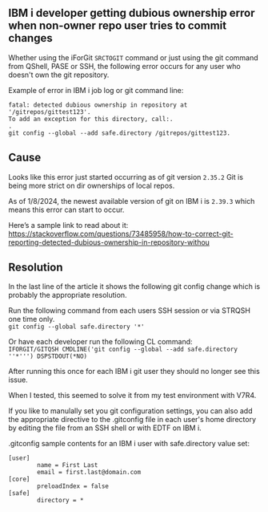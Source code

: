 ## IBM i developer getting dubious ownership error when non-owner repo user tries to commit changes
Whether using the iForGit ```SRCTOGIT``` command or just using the git command from QShell, PASE or SSH, the following error occurs for any user who doesn't own the git repository.   

Example of error in IBM i job log or git command line:
```
fatal: detected dubious ownership in repository at '/gitrepos/gittest123'.
To add an exception for this directory, call:.                            
.                                                                         
git config --global --add safe.directory /gitrepos/gittest123.
```

## Cause
Looks like this error just started occurring as of git version ```2.35.2``` Git is being more strict on dir ownerships of local repos. 

As of 1/8/2024, the newest available version of git on IBM i is ```2.39.3``` which means this error can start to occur. 

Here’s a sample link to read about it:   
https://stackoverflow.com/questions/73485958/how-to-correct-git-reporting-detected-dubious-ownership-in-repository-withou

## Resolution
In the last line of the article it shows the following git config change which is probably the appropriate resolution.

Run the following command from each users SSH session or via STRQSH one time only.  
```git config --global safe.directory '*'```      

Or have each developer run the following CL command:   
```IFORGIT/GITQSH CMDLINE('git config --global --add safe.directory ''*''') DSPSTDOUT(*NO)```   

After running this once for each IBM i git user they should no longer see this issue.    
               
When I tested, this seemed to solve it from my test environment with V7R4. 

If you like to manulally set you git configuration settings, you can also add the appropriate directive to the .gitconfig file in each user's home directory by editing the file from an SSH shell or with EDTF on IBM i.

.gitconfig sample contents for an IBM i user with safe.directory value set:   
```
[user]
        name = First Last
        email = first.last@domain.com
[core]
        preloadIndex = false
[safe]
        directory = *
```
